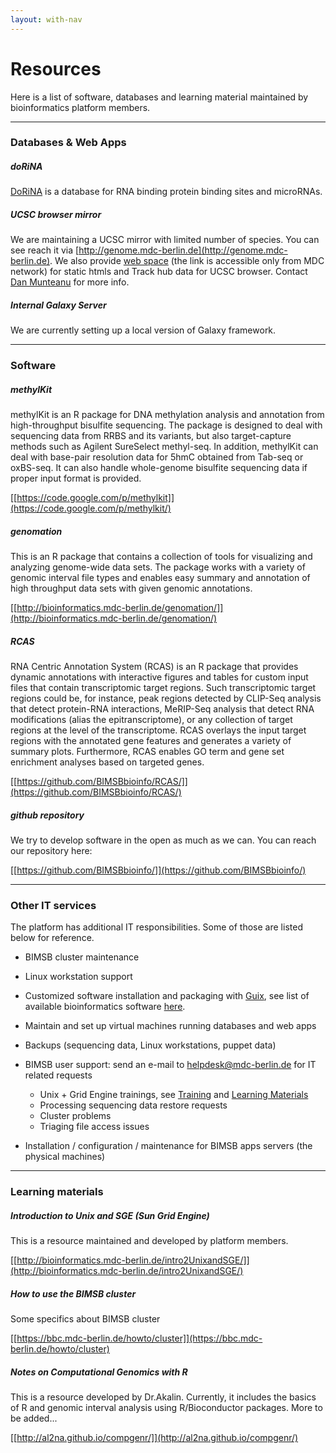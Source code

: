 ```yaml
---
layout: with-nav
---
```


# Resources

Here is a list of software, databases and learning material maintained
by bioinformatics platform members.

-----------------------------------------

### Databases & Web Apps

##### **doRiNA**

[DoRiNA](http://dorina.mdc-berlin.de/) is a database for RNA binding
protein binding sites and microRNAs.

##### **UCSC browser mirror**
We are maintaining a UCSC mirror with limited number of species. You can see reach it via [http://genome.mdc-berlin.de](http://genome.mdc-berlin.de). We also provide [web space](http://bimsbstatic.mdc-berlin.net) (the link is accessible only from MDC network) for static htmls and Track hub data for UCSC browser. Contact [Dan Munteanu](http://bioinformatics.mdc-berlin.de/team.html#dan-munteanu) for more info.

##### **Internal Galaxy Server**
We are currently setting up a local version of Galaxy framework. 

-----------------------------------------

### Software

##### **methylKit**

methylKit is an R package for DNA methylation analysis and annotation
from high-throughput bisulfite sequencing. The package is designed to
deal with sequencing data from RRBS and its variants, but also
target-capture methods such as Agilent SureSelect methyl-seq. In
addition, methylKit can deal with base-pair resolution data for 5hmC
obtained from Tab-seq or oxBS-seq. It can also handle whole-genome
bisulfite sequencing data if proper input format is provided.

[[https://code.google.com/p/methylkit]](https://code.google.com/p/methylkit/)

##### **genomation**

This is an R package that contains a collection of tools for
visualizing and analyzing genome-wide data sets. The package works
with a variety of genomic interval file types and enables easy summary
and annotation of high throughput data sets with given genomic
annotations.

[[http://bioinformatics.mdc-berlin.de/genomation/]](http://bioinformatics.mdc-berlin.de/genomation/)

##### **RCAS**

RNA Centric Annotation System (RCAS) is an R package that provides
    dynamic annotations with interactive figures and tables for custom input files 
    that contain transcriptomic target regions. Such transcriptomic target regions 
    could be, for instance, peak regions detected by CLIP-Seq analysis that detect 
    protein-RNA interactions, MeRIP-Seq analysis that detect RNA modifications 
    (alias the epitranscriptome), or any collection of target regions at the level of 
    the transcriptome. RCAS overlays the input target regions with the annotated gene 
    features and generates a variety of summary plots. Furthermore, RCAS enables GO term 
    and gene set enrichment analyses based on targeted genes.  
    
[[https://github.com/BIMSBbioinfo/RCAS/]](https://github.com/BIMSBbioinfo/RCAS/)

##### **github repository**
We try to develop software in the open as much as we can. You can reach our repository here:

[[https://github.com/BIMSBbioinfo/]](https://github.com/BIMSBbioinfo/)

-----------------------------------------

### Other IT services
The platform has additional IT responsibilities. Some of those are listed below for reference. 

- BIMSB cluster maintenance
- Linux workstation support
- Customized software installation and packaging with [Guix](http://www.gnu.org/software/guix/), see list of available bioinformatics software [here](http://guix.mdc-berlin.de/packages?/?search=bioinfo).
- Maintain and set up virtual machines running databases and web apps
- Backups (sequencing data, Linux workstations, puppet data)
- BIMSB user support: send an e-mail to [helpdesk@mdc-berlin.de](helpdesk@mdc-berlin.de) for IT related requests
  - Unix + Grid Engine trainings, see [Training](http://bioinformatics.mdc-berlin.de/training.html) and [Learning Materials](http://bioinformatics.mdc-berlin.de/resources.html#learning-materials)
  - Processing sequencing data restore requests
  - Cluster problems
  - Triaging file access issues

- Installation / configuration / maintenance for BIMSB apps servers (the physical machines)

-----------------------------------------


### Learning materials

##### **Introduction to Unix and SGE (Sun Grid Engine)**
This is a resource maintained and developed by platform members.

[[http://bioinformatics.mdc-berlin.de/intro2UnixandSGE/]](http://bioinformatics.mdc-berlin.de/intro2UnixandSGE/)

##### **How to use the BIMSB cluster**
Some specifics about BIMSB cluster

[[https://bbc.mdc-berlin.de/howto/cluster]](https://bbc.mdc-berlin.de/howto/cluster)

##### **Notes on Computational Genomics with R**
This is a resource developed by Dr.Akalin. Currently, it includes the basics of R and genomic interval analysis using R/Bioconductor packages. More to be added...

[[http://al2na.github.io/compgenr/]](http://al2na.github.io/compgenr/)


